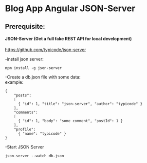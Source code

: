 
# Blog App Angular JSON-Server

## Prerequisite:
#### JSON-Server (Get a full fake REST API for local development)<br>
https://github.com/typicode/json-server<br>

-install json server:
```
npm install -g json-server
```

-Create a db.json file with some data: <br>
example: 
```
{
    "posts": 
    [
      { "id": 1, "title": "json-server", "author": "typicode" }
    ],
    "comments": 
    [
      { "id": 1, "body": "some comment", "postId": 1 }
    ],
    "profile":  
      { "name": "typicode" }
}
 ```

-Start JSON Server <br>
```
json-server --watch db.json
```

